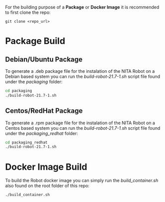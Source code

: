 For the building purpose of a **Package** or **Docker Image** it is recommended to first clone the repo:
```
git clone <repo_url>
```

# Package Build

## Debian/Ubuntu Package

To generate a .deb package file for the instalation of the NITA Robot on a Debian based system you can run the *build-robot-21.7-1.sh* script file found under the *packaging* folder:
```bash
cd packaging
./build-robot-21.7-1.sh
```

## Centos/RedHat Package
To generate a .rpm package file for the instalation of the NITA Robot on a Centos based system you can run the *build-robot-21.7-1.sh* script file found under the *packaging_redhat* folder:
```bash
cd packaging_redhat
./build-robot-21.7-1.sh
```

# Docker Image Build
To build the Robot docker image you can simply run the *build_container.sh* also found on the root folder of this repo:
```bash
./build_container.sh
```
